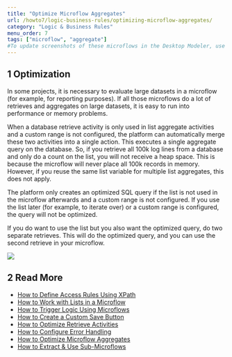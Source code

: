 ```yaml
---
title: "Optimize Microflow Aggregates"
url: /howto7/logic-business-rules/optimizing-microflow-aggregates/
category: "Logic & Business Rules"
menu_order: 7
tags: ["microflow", "aggregate"]
#To update screenshots of these microflows in the Desktop Modeler, use the Microflow Screenshots app.
---
```


## 1 Optimization

In some projects, it is necessary to evaluate large datasets in a microflow (for example, for reporting purposes). If all those microflows do a lot of retrieves and aggregates on large datasets, it is easy to run into performance or memory problems. 

When a database retrieve activity is only used in list aggregate activities and a custom range is not configured, the platform can automatically merge these two activities into a single action. This executes a single aggregate query on the database. So, if you retrieve all 100k log lines from a database and only do a count on the list, you will not receive a heap space. This is because the microflow will never place all 100k records in memory. However, if you reuse the same list variable for multiple list aggregates, this does not apply.

The platform only creates an optimized SQL query if the list is not used in the microflow afterwards and a custom range is not configured. If you use the list later (for example, to iterate over) or a custom range is configured, the query will not be optimized.

If you do want to use the list but you also want the optimized query, do two separate retrieves. This will do the optimized query, and you can use the second retrieve in your microflow.

![](/attachments/howto7/logic-business-rules//optimizing-microflow-aggregates/18580944.png)

## 2 Read More

* [How to Define Access Rules Using XPath](/howto/logic-business-rules/define-access-rules-using-xpath/)
* [How to Work with Lists in a Microflow](/howto/logic-business-rules/working-with-lists-in-a-microflow/)
* [How to Trigger Logic Using Microflows](/howto7/logic-business-rules/triggering-logic-using-microflows/)
* [How to Create a Custom Save Button](/howto/logic-business-rules/create-a-custom-save-button/)
* [How to Optimize Retrieve Activities](/howto/logic-business-rules/optimizing-retrieve-activities/)
* [How to Configure Error Handling](/howto/logic-business-rules/set-up-error-handling/)
* [How to Optimize Microflow Aggregates](/howto/logic-business-rules/optimizing-microflow-aggregates/)
* [How to Extract & Use Sub-Microflows](/howto/logic-business-rules/extract-and-use-sub-microflows/)

